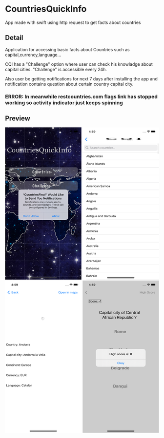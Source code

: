 # CountriesQuickInfo
App made with swift using http request to get facts about countries 


## Detail
Application for accessing basic facts about Countries such as capital,currency,language...

CQI has a "Challenge" option where user can check his knowladge about capital cities. "Challenge" is accessible every 24h.

Also user be getting notifications for next 7 days after installing the app and notification contains question about certain country capital city.

### ERROR: In meanwhile restcountries.com flags link has stopped working so activity indicator just keeps spinning


## Preview

<img src="https://raw.githubusercontent.com/Dzondzula/CountriesQuickInfo/main/CountriesFinal/CountriesFinal/Images/Picture1.png" width="250" height="500"> <img src="https://raw.githubusercontent.com/Dzondzula/CountriesQuickInfo/main/CountriesFinal/CountriesFinal/Images/Picture2.png" width="250" height="500">
<img src="https://raw.githubusercontent.com/Dzondzula/CountriesQuickInfo/main/CountriesFinal/CountriesFinal/Images/Picture3.png" width="250" height="500"> <img src="https://raw.githubusercontent.com/Dzondzula/CountriesQuickInfo/main/CountriesFinal/CountriesFinal/Images/Picture4.png" width="250" height="500">




